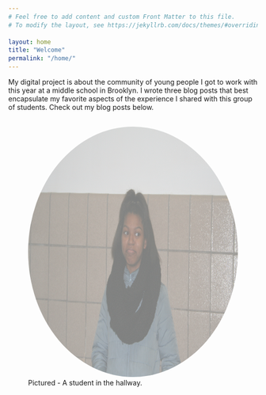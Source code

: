```yaml
---
# Feel free to add content and custom Front Matter to this file.
# To modify the layout, see https://jekyllrb.com/docs/themes/#overriding-theme-defaults

layout: home
title: "Welcome"
permalink: "/home/"
---
```

<html>
   <div>
   <articlemain>
   My digital project is about the community of young people I got to work with this year at a middle school in Brooklyn. I wrote three blog posts that best encapsulate my favorite aspects of the experience I shared with this group of students. Check out my blog posts below.
   </articlemain>
   <br>
   <br>
   <figure>
   <img src="/assets/charisma.jpg" alt="A student in the hall." style="width:760px;height:506px; border-radius:50%; opacity:.5;">
    <figcaption>Pictured - A student in the hallway.</figcaption>
   </figure>
   </div>
 </html>